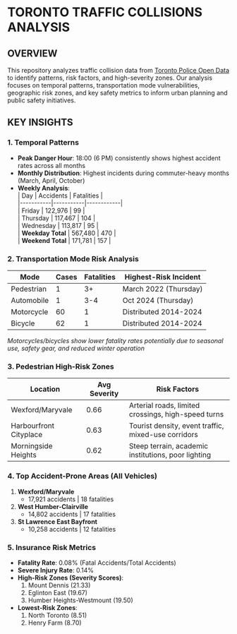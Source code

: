 # TORONTO TRAFFIC COLLISIONS ANALYSIS

## OVERVIEW  
This repository analyzes traffic collision data from [Toronto Police Open Data](https://data.torontopolice.on.ca/datasets/TorontoPS::traffic-collisions-open-data-asr-t-tbl-001/explore) to identify patterns, risk factors, and high-severity zones. Our analysis focuses on temporal patterns, transportation mode vulnerabilities, geographic risk zones, and key safety metrics to inform urban planning and public safety initiatives.

## KEY INSIGHTS 

### 1. Temporal Patterns  
- **Peak Danger Hour**: 18:00 (6 PM) consistently shows highest accident rates across all months  
- **Monthly Distribution**: Highest incidents during commuter-heavy months (March, April, October)  
- **Weekly Analysis**:  
  | Day       | Accidents | Fatalities |  
  |-----------|-----------|------------|  
  | Friday    | 122,976   | 99         |  
  | Thursday  | 117,467   | 104        |  
  | Wednesday | 113,817   | 95         |  
  | **Weekday Total** | 567,480 | 470 |  
  | **Weekend Total** | 171,781 | 157 |  

### 2. Transportation Mode Risk Analysis  
| Mode        | Cases | Fatalities | Highest-Risk Incident |  
|-------------|-------|------------|------------------------|  
| Pedestrian  | 1     | 3+         | March 2022 (Thursday) |  
| Automobile  | 1     | 3-4        | Oct 2024 (Thursday)   |  
| Motorcycle  | 60    | 1          | Distributed 2014-2024 |  
| Bicycle     | 62    | 1          | Distributed 2014-2024 |  

*Motorcycles/bicycles show lower fatality rates potentially due to seasonal use, safety gear, and reduced winter operation*

### 3. Pedestrian High-Risk Zones  
| Location                  | Avg Severity | Risk Factors |  
|---------------------------|--------------|--------------|  
| Wexford/Maryvale          | 0.66         | Arterial roads, limited crossings, high-speed turns |  
| Harbourfront Cityplace    | 0.63         | Tourist density, event traffic, mixed-use corridors |  
| Morningside Heights       | 0.62         | Steep terrain, academic institutions, poor lighting |  

### 4. Top Accident-Prone Areas (All Vehicles)  
1. **Wexford/Maryvale**  
   - 17,921 accidents | 18 fatalities  
2. **West Humber-Clairville**  
   - 14,802 accidents | 17 fatalities  
3. **St Lawrence East Bayfront**  
   - 10,258 accidents | 12 fatalities  

### 5. Insurance Risk Metrics  
- **Fatality Rate**: 0.08% (Fatal Accidents/Total Accidents)  
- **Severe Injury Rate**: 0.14%  
- **High-Risk Zones (Severity Scores)**:  
  1. Mount Dennis (21.33)  
  2. Eglinton East (19.67)  
  3. Humber Heights-Westmount (19.50)  
- **Lowest-Risk Zones**:  
  1. North Toronto (8.51)  
  2. Henry Farm (8.70)  
